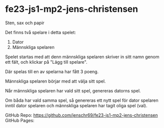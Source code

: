 # fe23-js1-mp2-jens-christensen
 Sten, sax och papir

 Det finns två spelare i detta spelet:
 1. Dator
 2. Männskliga spelaren

 Spelet startas med att denn männskliga spelaren skriver in sitt namn genom ett fält,
 och klickar på "Lägg till spelare".

 Där spelas till en av spelarna har fått 3 poeng.

 Männskliga spelaren börjar med att välja sitt spel.

 Når männskliga spelaren har vald sitt spel, genereras datorns spel.

 Om båda har vald samma spel, så genereras ett nytt spel för dator spelaren inntil dator spelaren
 och männskliga spelaren har tagit oliga spel (val).

 GitHub Repo: https://github.com/jenschr69/fe23-js1-mp2-jens-christensen
 GitHub Pages: 
 
